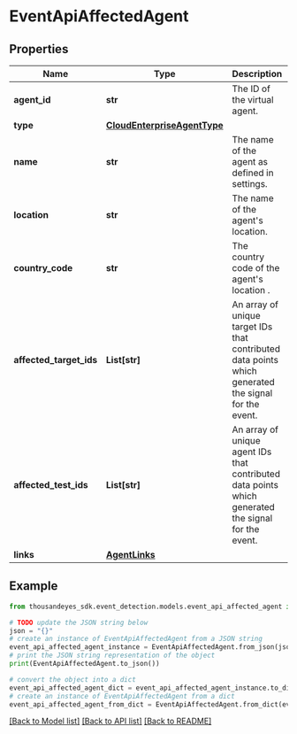 # EventApiAffectedAgent


## Properties

Name | Type | Description | Notes
------------ | ------------- | ------------- | -------------
**agent_id** | **str** | The ID of the virtual agent. | [optional] [readonly] 
**type** | [**CloudEnterpriseAgentType**](CloudEnterpriseAgentType.md) |  | [optional] 
**name** | **str** | The name of the agent as defined in settings. | [optional] [readonly] 
**location** | **str** | The name of the agent&#39;s location. | [optional] [readonly] 
**country_code** | **str** | The country code of the agent&#39;s location . | [optional] [readonly] 
**affected_target_ids** | **List[str]** | An array of unique target IDs that contributed data points which generated the signal for the event. | [optional] 
**affected_test_ids** | **List[str]** | An array of unique agent IDs that contributed data points which generated the signal for the event. | [optional] 
**links** | [**AgentLinks**](AgentLinks.md) |  | [optional] 

## Example

```python
from thousandeyes_sdk.event_detection.models.event_api_affected_agent import EventApiAffectedAgent

# TODO update the JSON string below
json = "{}"
# create an instance of EventApiAffectedAgent from a JSON string
event_api_affected_agent_instance = EventApiAffectedAgent.from_json(json)
# print the JSON string representation of the object
print(EventApiAffectedAgent.to_json())

# convert the object into a dict
event_api_affected_agent_dict = event_api_affected_agent_instance.to_dict()
# create an instance of EventApiAffectedAgent from a dict
event_api_affected_agent_from_dict = EventApiAffectedAgent.from_dict(event_api_affected_agent_dict)
```
[[Back to Model list]](../README.md#documentation-for-models) [[Back to API list]](../README.md#documentation-for-api-endpoints) [[Back to README]](../README.md)


